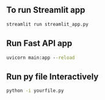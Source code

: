 ## To run Streamlit app
```cmd
streamlit run streamlit_app.py
```

## Run Fast API app
```cmd
uvicorn main:app --reload
```

## Run py file Interactively
```cmd
python -i yourfile.py
```